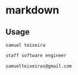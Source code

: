 # markdown

## Usage
```
samuel teixeira
```

```txt
staff software engineer
```

```txt
samuelteixeiras@gmail.com
```
